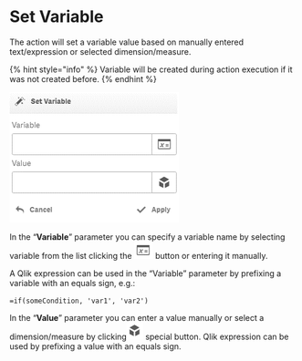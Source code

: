 # Set Variable

The action will set a variable value based on manually entered text/expression or selected dimension/measure. 

{% hint style="info" %}
Variable will be created during action execution if it was not created before.
{% endhint %}



![](../.gitbook/assets/image%20%2825%29.png)

In the “**Variable**” parameter you can specify a variable name by selecting variable from the list clicking the ![](../.gitbook/assets/image%20%28104%29.png) button or entering it manually.

A Qlik expression can be used in the “Variable” parameter by prefixing a variable with an equals sign, e.g.:

```text
=if(someCondition, 'var1', 'var2')
```

In the “**Value**” parameter you can enter a value manually or select a dimension/measure by clicking![](../.gitbook/assets/image%20%2810%29.png) special button. Qlik expression can be used by prefixing a value with an equals sign.

